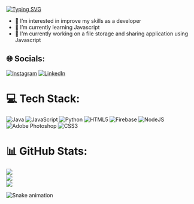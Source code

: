 [![Typing SVG](https://readme-typing-svg.demolab.com?font=Fira+Code&pause=1000&color=16C500&center=true&width=500&lines=++++++++++++++Greetings+User!!+I%E2%80%99m+Nickolas+)](https://git.io/typing-svg)

- 👀 I’m interested in improve my skills as a developer 
- 🌱 I’m currently learning Javascript
- 🔭 I'm currently working on a file storage and sharing application using Javascript

## 🌐 Socials:
[![Instagram](https://img.shields.io/badge/Instagram-%23E4405F.svg?logo=Instagram&logoColor=white)](https://instagram.com/mk_martins33) [![LinkedIn](https://img.shields.io/badge/LinkedIn-%230077B5.svg?logo=linkedin&logoColor=white)](https://linkedin.com/in/nickolas-martins-6b0424255) 

# 💻 Tech Stack:
![Java](https://img.shields.io/badge/java-%23ED8B00.svg?style=for-the-badge&logo=java&logoColor=white) ![JavaScript](https://img.shields.io/badge/javascript-%23323330.svg?style=for-the-badge&logo=javascript&logoColor=%23F7DF1E) ![Python](https://img.shields.io/badge/python-3670A0?style=for-the-badge&logo=python&logoColor=ffdd54) ![HTML5](https://img.shields.io/badge/html5-%23E34F26.svg?style=for-the-badge&logo=html5&logoColor=white) ![Firebase](https://img.shields.io/badge/firebase-%23039BE5.svg?style=for-the-badge&logo=firebase) ![NodeJS](https://img.shields.io/badge/node.js-6DA55F?style=for-the-badge&logo=node.js&logoColor=white) ![Adobe Photoshop](https://img.shields.io/badge/adobephotoshop-%2331A8FF.svg?style=for-the-badge&logo=adobephotoshop&logoColor=white) ![CSS3](https://img.shields.io/badge/css3-%231572B6.svg?style=for-the-badge&logo=css3&logoColor=white)
# 📊 GitHub Stats:
![](https://github-readme-stats.vercel.app/api?username=IsolatedThinker117&theme=dark&hide_border=false&include_all_commits=true&count_private=false)<br/>
![](https://github-readme-streak-stats.herokuapp.com/?user=IsolatedThinker117&theme=dark&hide_border=false)<br/>
![](https://github-readme-stats.vercel.app/api/top-langs/?username=IsolatedThinker117&theme=dark&hide_border=false&include_all_commits=true&count_private=false&layout=compact)


  
 ![Snake animation](https://github.com/IsolatedThinker117/IsolatedThinker117/blob/output/github-contribution-grid-snake.svg) 
  </div>
